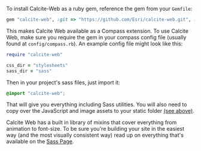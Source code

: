 To install Calcite-Web as a ruby gem, reference the gem from your `Gemfile`:

```ruby
gem "calcite-web", :git => "https://github.com/Esri/calcite-web.git", :tag => "v{{data.pkg.version}}"
```

This makes Calcite Web available as a Compass extension. To use Calcite Web, make sure you require the gem in your compass config file (usually found at `config/compass.rb`). An example config file might look like this:

```ruby
require "calcite-web"

css_dir = "stylesheets"
sass_dir = "sass"
```

Then in your project's sass files, just import it:

```scss
@import "calcite-web";
```

That will give you everything including Sass utilities. You will also need to copy over the JavaScript and image assets to your static folder [(see above)](./#static-files).

Calcite Web has a built in library of mixins that cover everything from animation to font-size. To be sure you're building your site in the easiest way (and the most visually consistent way) read up on everything that's available on the [Sass Page](./sass).
